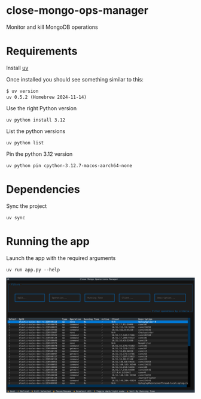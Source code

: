 # close-mongo-ops-manager
Monitor and kill MongoDB operations

# Requirements

Install [uv](https://docs.astral.sh/uv/getting-started/installation/#installing-uv)

Once installed you should see something similar to this:
```shell
$ uv version
uv 0.5.2 (Homebrew 2024-11-14)
```

Use the right Python version
```shell
uv python install 3.12
```

List the python versions
```shell
uv python list
```

Pin the python 3.12 version
```shell
uv python pin cpython-3.12.7-macos-aarch64-none
```

# Dependencies

Sync the project
```shell
uv sync
```

# Running the app

Launch the app with the required arguments
```shell
uv run app.py --help
```

![App screenshot](img/close-mongo-ops-manager.png "Close Mongo Ops Manager")
